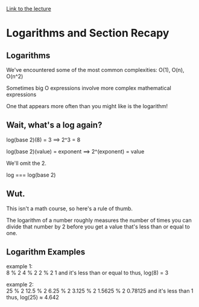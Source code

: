 [Link to the lecture](https://www.udemy.com/course/js-algorithms-and-data-structures-masterclass/learn/lecture/8344068#content)

# Logarithms and Section Recapy

## Logarithms
We've encountered some of the most common complexities: 
O(1), O(n), O(n^2)

Sometimes big O expressions involve more complex mathematical expressions

One that appears more often than you might like is the logarithm!

## Wait, what's a log again?
log(base 2)(8) = 3 ==> 2^3 = 8 

log(base 2)(value) = exponent ==> 2^(exponent) = value

We'll omit the 2.

log === log(base 2)

## Wut.
This isn't a math course, so here's a rule of thumb.

The logarithm of a number roughly measures the number of times you can divide that number by 2 before you get a value that's less than or equal to one.

## Logarithm Examples
example 1:    
    8
        % 2 
    4
        % 2
    2
        % 2
    1 and it's less than or equal to
    thus, log(8) = 3

example 2:    
    25
        % 2
    12.5
        % 2
    6.25
        % 2 
    3.125
        % 2
    1.5625
        % 2
    0.78125 and it's less than 1
    thus, log(25) ≈ 4.642